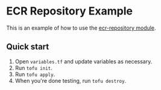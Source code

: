 # ECR Repository Example

This is an example of how to use the [ecr-repository module](/modules/ecr-repository).

## Quick start

1. Open `variables.tf` and update variables as necessary.
2. Run `tofu init`.
3. Run `tofu apply`.
4. When you're done testing, run `tofu destroy`.
